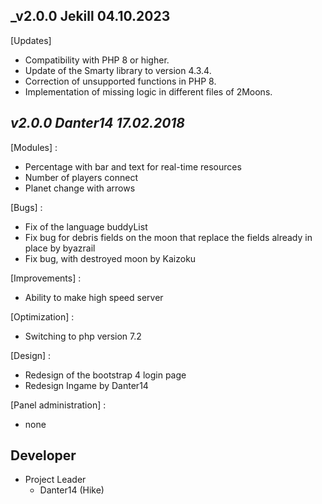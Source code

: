 ## _v2.0.0  Jekill 04.10.2023

[Updates]
 - Compatibility with PHP 8 or higher.
 - Update of the Smarty library to version 4.3.4.
 - Correction of unsupported functions in PHP 8.
 - Implementation of missing logic in different files of 2Moons.

## _v2.0.0	Danter14 17.02.2018_
[Modules] :
- Percentage with bar and text for real-time resources
- Number of players connect
- Planet change with arrows

[Bugs] :
- Fix of the language buddyList
- Fix bug for debris fields on the moon that replace the fields already in place by byazrail
- Fix bug, with destroyed moon by Kaizoku

[Improvements] :
- Ability to make high speed server

[Optimization] :
- Switching to php version 7.2

[Design] :
- Redesign of the bootstrap 4 login page
- Redesign Ingame by Danter14

[Panel administration] :
- none

## Developer
+ Project Leader
  - Danter14 (Hike)
